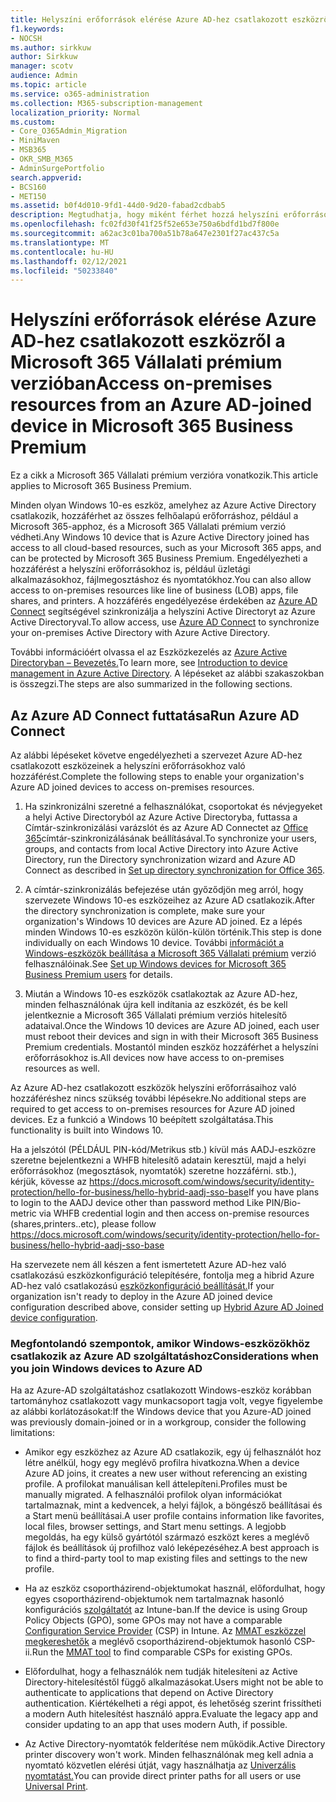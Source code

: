 ```yaml
---
title: Helyszíni erőforrások elérése Azure AD-hez csatlakozott eszközről a Microsoft 365 Vállalati verzióban
f1.keywords:
- NOCSH
ms.author: sirkkuw
author: Sirkkuw
manager: scotv
audience: Admin
ms.topic: article
ms.service: o365-administration
ms.collection: M365-subscription-management
localization_priority: Normal
ms.custom:
- Core_O365Admin_Migration
- MiniMaven
- MSB365
- OKR_SMB_M365
- AdminSurgePortfolio
search.appverid:
- BCS160
- MET150
ms.assetid: b0f4d010-9fd1-44d0-9d20-fabad2cdbab5
description: Megtudhatja, hogy miként férhet hozzá helyszíni erőforrásokhoz, például üzleti alkalmazásokhoz, fájlmegosztáshoz és nyomtatókhoz egy Windows 10-es eszközhöz csatlakozott Azure Active Directory-eszközről.
ms.openlocfilehash: fc02fd30f41f25f52e653e750a6bdfd1bd7f800e
ms.sourcegitcommit: a62ac3c01ba700a51b78a647e2301f27ac437c5a
ms.translationtype: MT
ms.contentlocale: hu-HU
ms.lasthandoff: 02/12/2021
ms.locfileid: "50233840"
---
```

# <a name="access-on-premises-resources-from-an-azure-ad-joined-device-in-microsoft-365-business-premium"></a><span data-ttu-id="ad917-103">Helyszíni erőforrások elérése Azure AD-hez csatlakozott eszközről a Microsoft 365 Vállalati prémium verzióban</span><span class="sxs-lookup"><span data-stu-id="ad917-103">Access on-premises resources from an Azure AD-joined device in Microsoft 365 Business Premium</span></span>

<span data-ttu-id="ad917-104">Ez a cikk a Microsoft 365 Vállalati prémium verzióra vonatkozik.</span><span class="sxs-lookup"><span data-stu-id="ad917-104">This article applies to Microsoft 365 Business Premium.</span></span>

<span data-ttu-id="ad917-105">Minden olyan Windows 10-es eszköz, amelyhez az Azure Active Directory csatlakozik, hozzáférhet az összes felhőalapú erőforráshoz, például a Microsoft 365-apphoz, és a Microsoft 365 Vállalati prémium verzió védheti.</span><span class="sxs-lookup"><span data-stu-id="ad917-105">Any Windows 10 device that is Azure Active Directory joined has access to all cloud-based resources, such as your Microsoft 365 apps, and can be protected by Microsoft 365 Business Premium.</span></span> <span data-ttu-id="ad917-106">Engedélyezheti a hozzáférést a helyszíni erőforrásokhoz is, például üzletági alkalmazásokhoz, fájlmegosztáshoz és nyomtatókhoz.</span><span class="sxs-lookup"><span data-stu-id="ad917-106">You can also allow access to on-premises resources like line of business (LOB) apps, file shares, and printers.</span></span> <span data-ttu-id="ad917-107">A hozzáférés engedélyezése érdekében az [Azure AD Connect](https://docs.microsoft.com/azure/active-directory/connect/active-directory-aadconnect) segítségével szinkronizálja a helyszíni Active Directoryt az Azure Active Directoryval.</span><span class="sxs-lookup"><span data-stu-id="ad917-107">To allow access, use [Azure AD Connect](https://docs.microsoft.com/azure/active-directory/connect/active-directory-aadconnect) to synchronize your on-premises Active Directory with Azure Active Directory.</span></span> 

<span data-ttu-id="ad917-108">További információért olvassa el az Eszközkezelés az [Azure Active Directoryban – Bevezetés.](https://docs.microsoft.com/azure/active-directory/device-management-introduction)</span><span class="sxs-lookup"><span data-stu-id="ad917-108">To learn more, see [Introduction to device management in Azure Active Directory](https://docs.microsoft.com/azure/active-directory/device-management-introduction).</span></span>
<span data-ttu-id="ad917-109">A lépéseket az alábbi szakaszokban is összegzi.</span><span class="sxs-lookup"><span data-stu-id="ad917-109">The steps are also summarized in the following sections.</span></span>
 
## <a name="run-azure-ad-connect"></a><span data-ttu-id="ad917-110">Az Azure AD Connect futtatása</span><span class="sxs-lookup"><span data-stu-id="ad917-110">Run Azure AD Connect</span></span>

<span data-ttu-id="ad917-111">Az alábbi lépéseket követve engedélyezheti a szervezet Azure AD-hez csatlakozott eszközeinek a helyszíni erőforrásokhoz való hozzáférést.</span><span class="sxs-lookup"><span data-stu-id="ad917-111">Complete the following steps to enable your organization's Azure AD joined devices to access on-premises resources.</span></span>
  
1. <span data-ttu-id="ad917-112">Ha szinkronizálni szeretné a felhasználókat, csoportokat és névjegyeket a helyi Active Directoryból az Azure Active Directoryba, futtassa a Címtár-szinkronizálási varázslót és az Azure AD Connectet az [Office 365](https://docs.microsoft.com/microsoft-365/enterprise/set-up-directory-synchronization)címtár-szinkronizálásának beállításával.</span><span class="sxs-lookup"><span data-stu-id="ad917-112">To synchronize your users, groups, and contacts from local Active Directory into Azure Active Directory, run the Directory synchronization wizard and Azure AD Connect as described in [Set up directory synchronization for Office 365](https://docs.microsoft.com/microsoft-365/enterprise/set-up-directory-synchronization).</span></span>
    
2. <span data-ttu-id="ad917-113">A címtár-szinkronizálás befejezése után győződjön meg arról, hogy szervezete Windows 10-es eszközeihez az Azure AD csatlakozik.</span><span class="sxs-lookup"><span data-stu-id="ad917-113">After the directory synchronization is complete, make sure your organization's Windows 10 devices are Azure AD joined.</span></span> <span data-ttu-id="ad917-114">Ez a lépés minden Windows 10-es eszközön külön-külön történik.</span><span class="sxs-lookup"><span data-stu-id="ad917-114">This step is done individually on each Windows 10 device.</span></span> <span data-ttu-id="ad917-115">További [információt a Windows-eszközök beállítása a Microsoft 365 Vállalati prémium](set-up-windows-devices.md) verzió felhasználóinak.</span><span class="sxs-lookup"><span data-stu-id="ad917-115">See [Set up Windows devices for Microsoft 365 Business Premium users](set-up-windows-devices.md) for details.</span></span> 
    
3. <span data-ttu-id="ad917-116">Miután a Windows 10-es eszközök csatlakoztak az Azure AD-hez, minden felhasználónak újra kell indítania az eszközét, és be kell jelentkeznie a Microsoft 365 Vállalati prémium verziós hitelesítő adataival.</span><span class="sxs-lookup"><span data-stu-id="ad917-116">Once the Windows 10 devices are Azure AD joined, each user must reboot their devices and sign in with their Microsoft 365 Business Premium credentials.</span></span> <span data-ttu-id="ad917-117">Mostantól minden eszköz hozzáférhet a helyszíni erőforrásokhoz is.</span><span class="sxs-lookup"><span data-stu-id="ad917-117">All devices now have access to on-premises resources as well.</span></span>
    
<span data-ttu-id="ad917-118">Az Azure AD-hez csatlakozott eszközök helyszíni erőforrásaihoz való hozzáféréshez nincs szükség további lépésekre.</span><span class="sxs-lookup"><span data-stu-id="ad917-118">No additional steps are required to get access to on-premises resources for Azure AD joined devices.</span></span> <span data-ttu-id="ad917-119">Ez a funkció a Windows 10 beépített szolgáltatása.</span><span class="sxs-lookup"><span data-stu-id="ad917-119">This functionality is built into Windows 10.</span></span> 

<span data-ttu-id="ad917-120">Ha a jelszótól (PÉLDÁUL PIN-kód/Metrikus stb.) kívül más AADJ-eszközre szeretne bejelentkezni a WHFB hitelesítő adatain keresztül, majd a helyi erőforrásokhoz (megosztások, nyomtatók) szeretne hozzáférni. stb.), kérjük, kövesse az https://docs.microsoft.com/windows/security/identity-protection/hello-for-business/hello-hybrid-aadj-sso-base</span><span class="sxs-lookup"><span data-stu-id="ad917-120">If you have plans to login to the AADJ device other than password method Like PIN/Bio-metric via WHFB credential login and then access on-premise resources (shares,printers..etc), please follow https://docs.microsoft.com/windows/security/identity-protection/hello-for-business/hello-hybrid-aadj-sso-base</span></span>
  
<span data-ttu-id="ad917-121">Ha szervezete nem áll készen a fent ismertetett Azure AD-hez való csatlakozású eszközkonfiguráció telepítésére, fontolja meg a hibrid Azure AD-hez való csatlakozású [eszközkonfiguráció beállítását.](manage-windows-devices.md)</span><span class="sxs-lookup"><span data-stu-id="ad917-121">If your organization isn't ready to deploy in the Azure AD joined device configuration described above, consider setting up [Hybrid Azure AD Joined device configuration](manage-windows-devices.md).</span></span>
  
### <a name="considerations-when-you-join-windows-devices-to-azure-ad"></a><span data-ttu-id="ad917-122">Megfontolandó szempontok, amikor Windows-eszközökhöz csatlakozik az Azure AD szolgáltatáshoz</span><span class="sxs-lookup"><span data-stu-id="ad917-122">Considerations when you join Windows devices to Azure AD</span></span>

<span data-ttu-id="ad917-123">Ha az Azure-AD szolgáltatáshoz csatlakozott Windows-eszköz korábban tartományhoz csatlakozott vagy munkacsoport tagja volt, vegye figyelembe az alábbi korlátozásokat:</span><span class="sxs-lookup"><span data-stu-id="ad917-123">If the Windows device that you Azure-AD joined was previously domain-joined or in a workgroup, consider the following limitations:</span></span>
  
- <span data-ttu-id="ad917-124">Amikor egy eszközhez az Azure AD csatlakozik, egy új felhasználót hoz létre anélkül, hogy egy meglévő profilra hivatkozna.</span><span class="sxs-lookup"><span data-stu-id="ad917-124">When a device Azure AD joins, it creates a new user without referencing an existing profile.</span></span> <span data-ttu-id="ad917-125">A profilokat manuálisan kell áttelepíteni.</span><span class="sxs-lookup"><span data-stu-id="ad917-125">Profiles must be manually migrated.</span></span> <span data-ttu-id="ad917-126">A felhasználói profilok olyan információkat tartalmaznak, mint a kedvencek, a helyi fájlok, a böngésző beállításai és a Start menü beállításai.</span><span class="sxs-lookup"><span data-stu-id="ad917-126">A user profile contains information like favorites, local files, browser settings, and Start menu settings.</span></span> <span data-ttu-id="ad917-127">A legjobb megoldás, ha egy külső gyártótól származó eszközt keres a meglévő fájlok és beállítások új profilhoz való leképezéséhez.</span><span class="sxs-lookup"><span data-stu-id="ad917-127">A best approach is to find a third-party tool to map existing files and settings to the new profile.</span></span>

- <span data-ttu-id="ad917-128">Ha az eszköz csoportházirend-objektumokat használ, előfordulhat, hogy egyes csoportházirend-objektumok nem tartalmaznak hasonló konfigurációs [szolgáltatót](https://docs.microsoft.com/windows/configuration/provisioning-packages/how-it-pros-can-use-configuration-service-providers) az Intune-ban.</span><span class="sxs-lookup"><span data-stu-id="ad917-128">If the device is using Group Policy Objects (GPO), some GPOs may not have a comparable [Configuration Service Provider](https://docs.microsoft.com/windows/configuration/provisioning-packages/how-it-pros-can-use-configuration-service-providers) (CSP) in Intune.</span></span> <span data-ttu-id="ad917-129">Az [MMAT eszközzel megkereshetők](https://www.microsoft.com/download/details.aspx?id=45520) a meglévő csoportházirend-objektumok hasonló CSP-ii.</span><span class="sxs-lookup"><span data-stu-id="ad917-129">Run the [MMAT tool](https://www.microsoft.com/download/details.aspx?id=45520) to find comparable CSPs for existing GPOs.</span></span>

- <span data-ttu-id="ad917-130">Előfordulhat, hogy a felhasználók nem tudják hitelesíteni az Active Directory-hitelesítéstől függő alkalmazásokat.</span><span class="sxs-lookup"><span data-stu-id="ad917-130">Users might not be able to authenticate to applications that depend on Active Directory authentication.</span></span> <span data-ttu-id="ad917-131">Kiértékelheti a régi appot, és lehetőség szerint frissítheti a modern Auth hitelesítést használó appra.</span><span class="sxs-lookup"><span data-stu-id="ad917-131">Evaluate the legacy app and consider updating to an app that uses modern Auth, if possible.</span></span>

- <span data-ttu-id="ad917-132">Az Active Directory-nyomtatók felderítése nem működik.</span><span class="sxs-lookup"><span data-stu-id="ad917-132">Active Directory printer discovery won't work.</span></span> <span data-ttu-id="ad917-133">Minden felhasználónak meg kell adnia a nyomtató közvetlen elérési útját, vagy használhatja az [Univerzális nyomtatást.](https://aka.ms/UPDocs)</span><span class="sxs-lookup"><span data-stu-id="ad917-133">You can provide direct printer paths for all users or use [Universal Print](https://aka.ms/UPDocs).</span></span>
